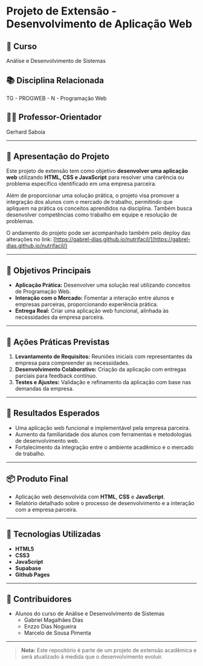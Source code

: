 # Projeto de Extensão - Desenvolvimento de Aplicação Web

## 🎯 **Curso**
Análise e Desenvolvimento de Sistemas  

## 📚 **Disciplina Relacionada**
TG - PROGWEB - N - Programação Web  

## 👨‍🏫 **Professor-Orientador**
Gerhard Saboia  

---

## 📝 **Apresentação do Projeto**
Este projeto de extensão tem como objetivo **desenvolver uma aplicação web** utilizando **HTML, CSS e JavaScript** para resolver uma carência ou problema específico identificado em uma empresa parceira.  

Além de proporcionar uma solução prática, o projeto visa promover a integração dos alunos com o mercado de trabalho, permitindo que apliquem na prática os conceitos aprendidos na disciplina. Também busca desenvolver competências como trabalho em equipe e resolução de problemas.  

O andamento do projeto pode ser acompanhado também pelo deploy das alterações no link: 
[https://gabrel-dias.github.io/nutrifacil/](https://gabrel-dias.github.io/nutrifacil/)

---

## 🎯 **Objetivos Principais**
- **Aplicação Prática:** Desenvolver uma solução real utilizando conceitos de Programação Web.  
- **Interação com o Mercado:** Fomentar a interação entre alunos e empresas parceiras, proporcionando experiência prática.  
- **Entrega Real:** Criar uma aplicação web funcional, alinhada às necessidades da empresa parceira.  

---

## 🚀 **Ações Práticas Previstas**
1. **Levantamento de Requisitos:** Reuniões iniciais com representantes da empresa para compreender as necessidades.  
2. **Desenvolvimento Colaborativo:** Criação da aplicação com entregas parciais para feedback contínuo.  
3. **Testes e Ajustes:** Validação e refinamento da aplicação com base nas demandas da empresa.  

---

## 🎯 **Resultados Esperados**
- Uma aplicação web funcional e implementável pela empresa parceira.  
- Aumento da familiaridade dos alunos com ferramentas e metodologias de desenvolvimento web.  
- Fortalecimento da integração entre o ambiente acadêmico e o mercado de trabalho.  

---

## 📦 **Produto Final**
- Aplicação web desenvolvida com **HTML**, **CSS** e **JavaScript**.  
- Relatório detalhado sobre o processo de desenvolvimento e a interação com a empresa parceira.  

---

## 📌 **Tecnologias Utilizadas**
- **HTML5**  
- **CSS3**  
- **JavaScript**  
- **Supabase**
- **Github Pages**
---

## 🤝 **Contribuidores**
- Alunos do curso de Análise e Desenvolvimento de Sistemas  
  - Gabriel Magalhães Dias
  - Enzzo Dias Nogueira
  - Marcelo de Sousa Pimenta

---

> **Nota:** Este repositório é parte de um projeto de extensão acadêmica e será atualizado à medida que o desenvolvimento evoluir.  
